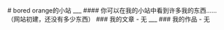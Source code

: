 <link rel="shortcut icon" href="favicon.ico">
# bored orange的小站
___
#### 你可以在我的小站中看到许多我的东西......
（网站初建，还没有多少东西）
### 我的文章
- 无
___
### 我的作品
- 无
